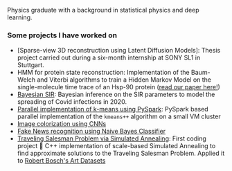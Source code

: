 Physics graduate with a background in statistical physics and deep learning. 

### Some projects I have worked on
  - [Sparse-view 3D reconstruction using Latent Diffusion Models]: Thesis project carried out during a six-month internship at SONY SL1 in Stuttgart.
  - HMM for protein state reconstruction: Implementation of the Baum-Welch and Viterbi algorithms to train a Hidden Markov Model on the single-molecule time trace of an Hsp-90 protein ([read our paper here!](https://arxiv.org/abs/2402.19207))
  - [Bayesian SIR](https://github.com/s1m0n32001/BayesianSIR): Bayesian inference on the SIR parameters to model the spreading of Covid infections in 2020.
  - [Parallel implementation of k-means using PySpark](https://github.com/s1m0n32001/kMeansMapReduce): PySpark based parallel implementation of the ```kmeans++``` algorithm on a small VM cluster
  - [Image colorization using CNNs](https://github.com/s1m0n32001/Colorization)
  - [Fake News recognition using Naive Bayes Classifier](https://github.com/s1m0n32001/BayesianFakeNewsRecognition)
  - [Traveling Salesman Problem via Simulated Annealing](https://github.com/s1m0n32001/TSP-Art): First coding project 🥺 C++ implementation of scale-based Simulated Annealing to find approximate solutions to the Traveling Salesman Problem. Applied it to [Robert Bosch's Art Datasets](https://www.math.uwaterloo.ca/tsp/data/art/)


<!--
**s1m0n32001/s1m0n32001** is a ✨ _special_ ✨ repository because its `README.md` (this file) appears on your GitHub profile.

Here are some ideas to get you started:

- 🔭 I’m currently working on ...
- 🌱 I’m currently learning ...
- 👯 I’m looking to collaborate on ...
- 🤔 I’m looking for help with ...
- 💬 Ask me about ...
- 📫 How to reach me: ...
- 😄 Pronouns: ...
- ⚡ Fun fact: ...
-->
